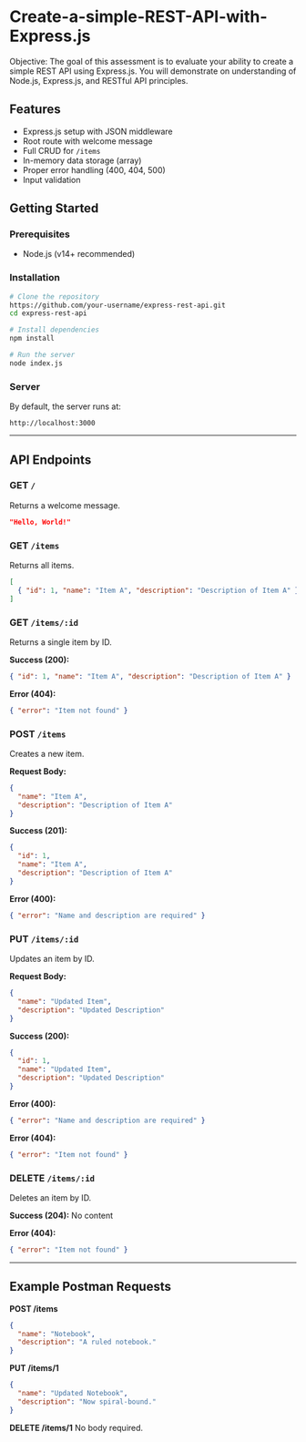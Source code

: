 # Create-a-simple-REST-API-with-Express.js

 Objective: The goal of this assessment is to evaluate your ability to create a simple REST API using Express.js. You will demonstrate on understanding of Node.js, Express.js, and RESTful API principles.

 ## Features

* Express.js setup with JSON middleware
* Root route with welcome message
* Full CRUD for `/items`
* In-memory data storage (array)
* Proper error handling (400, 404, 500)
* Input validation

## Getting Started

### Prerequisites

* Node.js (v14+ recommended)

### Installation

```bash
# Clone the repository
https://github.com/your-username/express-rest-api.git
cd express-rest-api

# Install dependencies
npm install

# Run the server
node index.js
```

### Server

By default, the server runs at:

```
http://localhost:3000
```

---

## API Endpoints

### GET `/`

Returns a welcome message.

```json
"Hello, World!"
```

### GET `/items`

Returns all items.

```json
[
  { "id": 1, "name": "Item A", "description": "Description of Item A" }
]
```

### GET `/items/:id`

Returns a single item by ID.

**Success (200):**

```json
{ "id": 1, "name": "Item A", "description": "Description of Item A" }
```

**Error (404):**

```json
{ "error": "Item not found" }
```

### POST `/items`

Creates a new item.

**Request Body:**

```json
{
  "name": "Item A",
  "description": "Description of Item A"
}
```

**Success (201):**

```json
{
  "id": 1,
  "name": "Item A",
  "description": "Description of Item A"
}
```

**Error (400):**

```json
{ "error": "Name and description are required" }
```

### PUT `/items/:id`

Updates an item by ID.

**Request Body:**

```json
{
  "name": "Updated Item",
  "description": "Updated Description"
}
```

**Success (200):**

```json
{
  "id": 1,
  "name": "Updated Item",
  "description": "Updated Description"
}
```

**Error (400):**

```json
{ "error": "Name and description are required" }
```

**Error (404):**

```json
{ "error": "Item not found" }
```

### DELETE `/items/:id`

Deletes an item by ID.

**Success (204):**
No content

**Error (404):**

```json
{ "error": "Item not found" }
```

---

## Example Postman Requests

**POST /items**

```json
{
  "name": "Notebook",
  "description": "A ruled notebook."
}
```

**PUT /items/1**

```json
{
  "name": "Updated Notebook",
  "description": "Now spiral-bound."
}
```

**DELETE /items/1**
No body required. 
